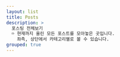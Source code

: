 ```yaml
---
layout: list
title: Posts
description: >
  포스팅 전체보기
  ➱ 현재까지 올린 모든 포스트를 모아놓은 곳입니다.
    좌측, 상단에서 카테고리별로 볼 수 있습니다.
grouped: true
---
```

